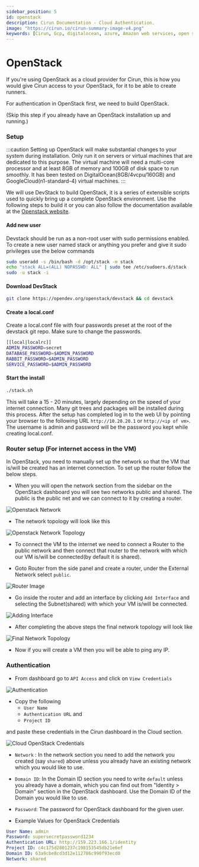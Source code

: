```yaml
---
sidebar_position: 5
id: openstack
description: Cirun Documentation - Cloud Authentication.
image: "https://cirun.io/cirun-summary-image-v4.png"
keywords: [Cirun, Gcp, digitalocean, azure, Amazon web services, open stack, Authentication, Oracle]
---
```


# OpenStack

If you're using OpenStack as a cloud provider for Cirun, this is how you would give
Cirun access to your OpenStack, for it to be able to create runners.

For authentication in OpenStack first, we need to build OpenStack.

(Skip this step if you already have an OpenStack installation up and running.)

### Setup

:::caution
Setting up OpenStack will make substantial changes to your system during installation. Only run it on servers or virtual machines that are dedicated to this purpose. The virtual machine will need a multi-core processor and at least 8GB of memory and 100GB of disk space to run smoothly. It has been tested on DigitalOcean(8GB/4vcpu/160GB) and GoogleCloud(n1-standard-4) virtual machines.
:::

We will use DevStack to build OpenStack, it is a series of extensible scripts used to quickly bring up a complete OpenStack environment. Use the following steps to build it or you can also follow the documentation available at the [Openstack website](https://docs.openstack.org/devstack/latest).

#### Add new user

Devstack should be run as a non-root user with sudo permissions enabled. To create a new user named stack or anything you prefer and give it sudo privileges use the below commands

```bash
sudo useradd -s /bin/bash -d /opt/stack -m stack
echo "stack ALL=(ALL) NOPASSWD: ALL" | sudo tee /etc/sudoers.d/stack
sudo -u stack -i
```

#### Download DevStack

```bash
git clone https://opendev.org/openstack/devstack && cd devstack
```

#### Create a local.conf

Create a local.conf file with four passwords preset at the root of the devstack git repo. Make sure to change the passwords.

```bash
[[local|localrc]]
ADMIN_PASSWORD=secret
DATABASE_PASSWORD=$ADMIN_PASSWORD
RABBIT_PASSWORD=$ADMIN_PASSWORD
SERVICE_PASSWORD=$ADMIN_PASSWORD
```

#### Start the install

```bash
./stack.sh
```

This will take a 15 - 20 minutes, largely depending on the speed of your internet connection. Many git trees and packages will be installed during this process. After the setup has completed log in to the web UI by pointing your browser to the following URL `http://10.20.20.1` or `http://<ip of vm>`. The username is admin and password will be the password you kept while creating local.conf.

### Router setup (For internet access in the VM)

In OpenStack, you need to manually set up the network so that the VM that is/will be created has an internet connection. To set up the router follow the below steps.

- When you will open the network section from the sidebar on the OpenStack dashboard you will see two networks public and shared. The public is the public net and we can connect to it by creating a router.

![Openstack Network](../../static/cloud/openstack-network.png)

- The network topology will look like this

![Openstack Network Topology](../../static/cloud/openstack-network-topology.png)

- To connect the VM to the internet we need to connect a Router to the public network and then connect that router to the network with which our VM is/will be connected(by default it is shared).

- Goto Router from the side panel and create a router, under the External Network select `public`.

![Router Image](https://user-images.githubusercontent.com/55244069/141321487-a873e30e-ffaf-4e08-b371-9c8efff9f809.png)

- Go inside the router and add an interface by clicking `Add Interface` and selecting the Subnet(shared) with which your VM is/will be connected.

![Adding Interface](https://user-images.githubusercontent.com/55244069/141322128-906e7823-42f0-4e39-8683-168626a130d6.png)

- After completing the above steps the final network topology will look like

![Final Network Topology](../../static/cloud/openstack-final-network-topology.png)

- Now if you will create a VM then you will be able to ping any IP.

### Authentication

- From dashboard go to `API Access` and click on `View Credentials`

![Authentication](../../static/cloud/openstack-authentication.png)

- Copy the following
    - `User Name`
    - `Authentication URL` and
    - `Project ID`

and paste these credentials in the Cirun dashboard in the Cloud section.

![Cloud OpenStack Credentials](../../static/cloud/cloud-openstack-creds.png)

- `Network` : In the network section you need to add the network you created (say `shared`) above unless
  you already have an existing network which you would like to use.

- `Domain ID`: In the Domain ID section you need to write `default` unless you already have a
  domain, which you can find out from "Identity > Domain" section in the OpenStack dashboard. Use
  the Domain ID of the Domain you would like to use.

- `Password`: The password for OpenStack dashboard for the given user.

* Example Values for OpenStack Credentials

```yaml
User Name: admin
Password: supersecretpassword1234
Authentication URL: http://159.223.166.1/identity
Project ID: c4c175d2801237c198153545db21e6ef
Domain ID: 63a9cbe8cd3d12e112786c990f93ecd0
Network: shared
```
